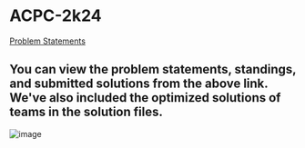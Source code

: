# ACPC-2k24

[Problem Statements](https://bit.ly/acpc-2024)

## You can view the problem statements, standings, and submitted solutions from the above link. We've also included the optimized solutions of teams in the solution files.

![image](https://github.com/Spyrosigma/ACPC-2k24/assets/111422209/e0f3b71d-6609-4eb8-8ac2-eb5d53062b50)
